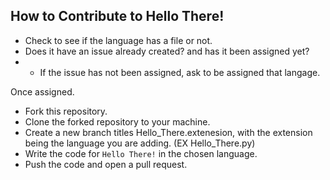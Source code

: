 ## How to Contribute to Hello There! ##

* Check to see if the language has a file or not. 
* Does it have an issue already created? and has it been assigned yet?
* * If the issue has not been assigned, ask to be assigned that langage.

Once assigned. 
* Fork this repository.
* Clone the forked repository to your machine.
* Create a new branch titles Hello_There.extenesion, with the extension being the language you are adding. (EX Hello_There.py)
* Write the code for `Hello There!` in the chosen language.
* Push the code and open a pull request.
